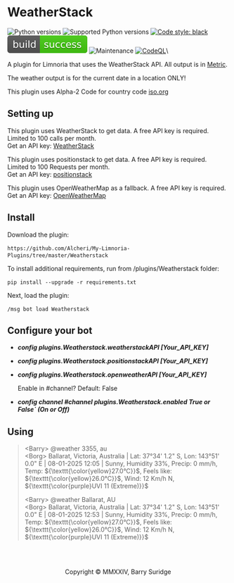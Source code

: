 # WeatherStack

![Python versions](https://img.shields.io/badge/Python-version-blue) ![Supported Python versions](https://img.shields.io/badge/3.9%2C%203.10%2C%203.11%2C%203.12%2C%203.13-blue.svg) [![Code style: black](https://img.shields.io/badge/code%20style-black-black)](https://github.com/psf/black) ![Build Status](https://github.com/Alcheri/My-Limnoria-Plugins/blob/master/img/status.svg) ![Maintenance](https://img.shields.io/badge/Maintained%3F-yes-green.svg) [![CodeQL](https://github.com/Alcheri/Weather/actions/workflows/github-code-scanning/codeql/badge.svg)](https://github.com/Alcheri/Weather/actions/workflows/github-code-scanning/codeql)\

A plugin for Limnoria that uses the WeatherStack API. All output is in [Metric](https://www.bipm.org/en/).

The weather output is for the current date in a location ONLY!

This plugin uses Alpha-2 Code for country code [iso.org](https://www.iso.org/obp/ui#iso:pub:PUB500001:en)

## Setting up

This plugin uses WeatherStack to get data. A free API key is required. Limited to 100 calls per month.\
Get an API key: [WeatherStack](https://weatherstack.com//)

This plugin uses positionstack to get data. A free API key is required. Limited to 100 Requests per month.\
Get an API key: [positionstack](https://positionstack.com/)

This plugin uses OpenWeatherMap as a fallback. A free API key is required.\
Get an API key: [OpenWeatherMap](https://openweathermap.org/api/)

## Install

Download the plugin:

```plaintext
https://github.com/Alcheri/My-Limnoria-Plugins/tree/master/Weatherstack
```

To install additional requirements, run from /plugins/Weatherstack folder:

```plaintext
pip install --upgrade -r requirements.txt 
```

Next, load the plugin:

```plaintext
/msg bot load Weatherstack
```

## Configure your bot

* **_config plugins.Weatherstack.weatherstackAPI  [Your_API_KEY]_**
* **_config plugins.Weatherstack.positionstackAPI [Your_API_KEY]_**
* **_config plugins.Weatherstack.openweatherAPI   [Your_API_KEY]_**

    Enable in #channel? Default: False

* **_config channel #channel plugins.Weatherstack.enabled True or False` (On or Off)_**

## Using

<!-- LaTeX text formatting (colour) -->
>\<Barry\> @weather 3355, au\
>\<Borg\>  Ballarat, Victoria, Australia | Lat: 37°34' 1.2" S, Lon: 143°51' 0.0" E | 08-01-2025 12:05 | Sunny, Humidity 33%, Precip: 0 mm/h, Temp: ${\texttt{\color{yellow}27.0°C}}$, Feels like: ${\texttt{\color{yellow}26.0°C}}$, Wind: 12 Km/h N, ${\texttt{\color{purple}UVI 11 (Extreme)}}$
>
>\<Barry\> @weather Ballarat, AU\
>\<Borg\>  Ballarat, Victoria, Australia | Lat: 37°34' 1.2" S, Lon: 143°51' 0.0" E | 08-01-2025 12:53 | Sunny, Humidity 33%, Precip: 0 mm/h, Temp: ${\texttt{\color{yellow}27.0°C}}$, Feels like: ${\texttt{\color{yellow}26.0°C}}$, Wind: 12 Km/h N, ${\texttt{\color{purple}UVI 11 (Extreme)}}$

<br><br>
<p align="center">Copyright © MMXXIV, Barry Suridge</p>
